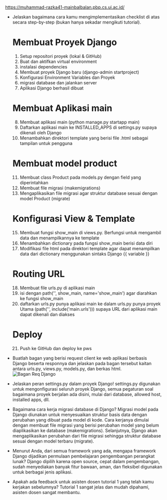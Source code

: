 https://muhammad-razka41-mainbalbalan.pbp.cs.ui.ac.id/

- Jelaskan bagaimana cara kamu mengimplementasikan checklist di atas secara step-by-step (bukan hanya sekadar mengikuti tutorial).
  # Membuat Proyek Django
    1. Setup repositori proyek (lokal & GitHub)
    2. Buat dan aktifkan virtual environment
    3. instalasi dependencies
    4. Membuat proyek Django baru (django-admin startproject)
    5. Konfigurasi Environment Variables dan Proyek
    6. migrasi database dan jalankan server
    7. Aplikasi Django berhasil dibuat

  # Membuat Aplikasi main
    8. Membuat aplikasi main (python manage.py startapp main)
    9. Daftarkan aplikasi main ke INSTALLED_APPS di settings.py supaya dikenali oleh Django
    10. Menambahkan direktori template yang berisi file .html sebagai tampilan untuk pengguna

  # Membuat model product
    11. Membuat class Product pada models.py dengan field yang diperintahkan
    12. Membuat file migrasi (makemigrations)
    13. Mengaplikasikan file migrasi agar struktur database sesuai dengan model Product (migrate)

  # Konfigurasi View & Template
    15. Membuat fungsi show_main di views.py. Berfungsi untuk mengambil data dan menampilkannya ke template
    16. Menambahkan dictionary pada fungsi show_main berisi data diri
    17. Modifikasi file html pada direktori template agar dapat menampilkan data dari dictionary menggunakan sintaks Django {{ variable }}

  # Routing URL
    18. Membuat file urls.py di aplikasi main
    19. isi dengan path('', show_main, name='show_main') agar diarahkan ke fungsi show_main
    20. daftarkan urls.py punya aplikasi main ke dalam urls.py punya proyek Utama (path('', include('main.urls'))) supaya URL dari aplikasi main dapat dikenali dan diakses
 
  # Deploy
    21. Push ke GitHub dan deploy ke pws


- Buatlah bagan yang berisi request client ke web aplikasi berbasis Django beserta responnya dan jelaskan pada bagan tersebut kaitan antara urls.py, views.py, models.py, dan berkas html.
  ![Bagan Req Django](https://github.com/user-attachments/assets/4dd2bb07-ebe8-4460-8dfd-ad8ee19f1c6b)


- Jelaskan peran settings.py dalam proyek Django!
  settings.py digunakan untuk mengonfigurasi seluruh proyek Django, semua pegaturan soal bagaimana proyek berjalan ada disini, mulai dari database, allowed host, installed apps, dll.


- Bagaimana cara kerja migrasi database di Django?
  Migrasi model pada Django diunakan untuk menyesuaikan struktur basis data dengan perubahan yang dibuat pada model di kode. Cara kerjanya dimulai dengan membuat file migrasi yang berisi perubahan model yang belum diaplikasikan ke database (makemigrations). Selanjutnya, Django akan mengaplikasikan perubahan dari file migrasi sehingga struktur database sesuai dengan model terbaru (migrate).


- Menurut Anda, dari semua framework yang ada, mengapa framework Django dijadikan permulaan pembelajaran pengembangan perangkat lunak?
  Django dipilih karena open source, cepat dalam pengembangan, sudah menyediakan banyak fitur bawaan, aman, dan fleksibel digunakan untuk berbagai jenis aplikasi.


- Apakah ada feedback untuk asisten dosen tutorial 1 yang telah kamu kerjakan sebelumnya?
  Tutorial 1 sangat jelas dan mudah dipahami, asisten dosen sangat membantu.

